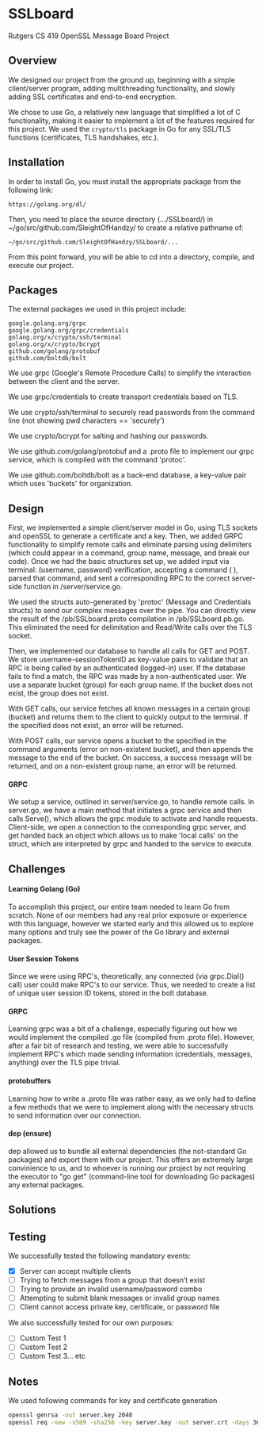 # SSLboard
Rutgers CS 419 OpenSSL Message Board Project

## Overview

We designed our project from the ground up, beginning with a simple client/server program, adding multithreading functionality, and slowly adding SSL certificates and end-to-end encryption.

We chose to use Go, a relatively new language that simplified a lot of C functionality, making it easier to implement a lot of the features required for this project. We used the `crypto/tls` package in Go for any SSL/TLS functions (certificates, TLS handshakes, etc.).

## Installation

In order to install Go, you must install the appropriate package from the following link:

    https://golang.org/dl/

Then, you need to place the source directory (.../SSLboard/) in ~/go/src/github.com/SleightOfHandzy/ to create a relative pathname of: 

    ~/go/src/github.com/SleightOfHandzy/SSLboard/...
    
From this point forward, you will be able to cd into a directory, compile, and execute our project.

## Packages

The external packages we used in this project include:

    google.golang.org/grpc
    google.golang.org/grpc/credentials
    golang.org/x/crypto/ssh/terminal
    golang.org/x/crypto/bcrypt
    github.com/golang/protobuf
    github.com/boltdb/bolt

We use grpc (Google's Remote Procedure Calls) to simplify the interaction between the client and the server.

We use grpc/credentials to create transport credentials based on TLS. 

We use crypto/ssh/terminal to securely read passwords from the command line (not showing pwd characters == 'securely')

We use crypto/bcrypt for salting and hashing our passwords.

We use github.com/golang/protobuf and a .proto file to implement our grpc service, which is compiled with the command 'protoc'.

We use github.com/boltdb/bolt as a back-end database, a key-value pair which uses 'buckets' for organization.

## Design

First, we implemented a simple client/server model in Go, using TLS sockets and openSSL to generate a certificate and a key. Then, we added GRPC functionality to simplify remote calls and eliminate parsing using delimiters (which could appear in a command, group name, message, and break our code). Once we had the basic structures set up, we added input via terminal: (username, password) verification, accepting a command (<CMD> <GRP> <MSG>), parsed that command, and sent a corresponding RPC to the correct server-side function in /server/service.go. 
  
We used the structs auto-generated by 'protoc' (Message and Credentials structs) to send our complex messages over the pipe. You can directly view the result of the /pb/SSLboard.proto compilation in /pb/SSLboard.pb.go. This eliminated the need for delimitation and Read/Write calls over the TLS socket.

Then, we implemented our database to handle all calls for GET and POST. We store username-sessionTokenID as key-value pairs to validate that an RPC is being called by an authenticated (logged-in) user. If the database fails to find a match, the RPC was made by a non-authenticated user. We use a separate bucket (group) for each group name. If the bucket does not exist, the group does not exist. 

With GET calls, our service fetches all known messages in a certain group (bucket) and returns them to the client to quickly output to the terminal. If the <GRP> specified does not exist, an error will be returned.

With POST calls, our service opens a bucket to the <GRP> specified in the command arguments (error on non-existent bucket), and then appends the message to the end of the bucket. On success, a success message will be returned, and on a non-existent group name, an error will be returned.

#### GRPC

We setup a service, outlined in server/service.go, to handle remote calls. In server.go, we have a main method that initiates a grpc service and then calls Serve(), which allows the grpc module to activate and handle requests. Client-side, we open a connection to the corresponding grpc server, and get handed back an object which allows us to make 'local calls' on the struct, which are interpreted by grpc and handed to the service to execute.

## Challenges

#### Learning Golang (Go)

To accomplish this project, our entire team needed to learn Go from scratch. None of our members had any real prior exposure or experience with this language, however we started early and this allowed us to explore many options and truly see the power of the Go library and external packages.

#### User Session Tokens

Since we were using RPC's, theoretically, any connected (via grpc.Dial() call) user could make RPC's to our service. Thus, we needed to create a list of unique user session ID tokens, stored in the bolt database. 

#### GRPC

Learning grpc was a bit of a challenge, especially figuring out how we would implement the compiled .go file (compiled from .proto file). However, after a fair bit of research and testing, we were able to successfully implement RPC's which made sending information (credentials, messages, anything) over the TLS pipe trivial.

#### protobuffers

Learning how to write a .proto file was rather easy, as we only had to define a few methods that we were to implement along with the necessary structs to send information over our connection. 

#### dep (ensure)

dep allowed us to bundle all external dependencies (the not-standard Go packages) and export them with our project. This offers an extremely large convinience to us, and to whoever is running our project by not requiring the executor to "go get" (command-line tool for downloading Go packages) any external packages.

## Solutions

## Testing

We successfully tested the following mandatory events:

- [x] Server can accept multiple clients
- [ ] Trying to fetch messages from a group that doesn’t exist
- [ ] Trying to provide an invalid username/password combo
- [ ] Attempting to submit blank messages or invalid group names
- [ ] Client cannot access private key, certificate, or password file

We also successfully tested for our own purposes:

- [ ] Custom Test 1
- [ ] Custom Test 2
- [ ] Custom Test 3... etc

## Notes

We used following commands for key and certificate generation

```sh
openssl genrsa -out server.key 2048
openssl req -new -x509 -sha256 -key server.key -out server.crt -days 3650
```
